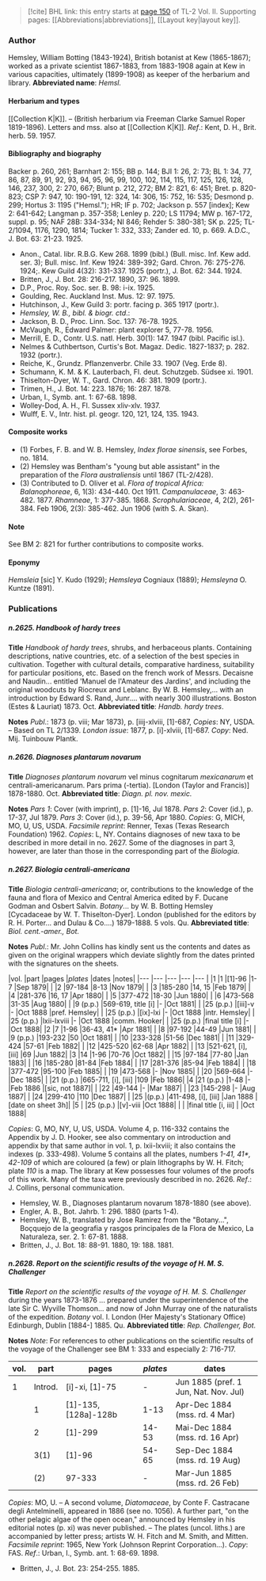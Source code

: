 > [!cite] BHL link: this entry starts at [page 150](https://www.biodiversitylibrary.org/page/33068392) of TL-2 Vol. II.
> Supporting pages: [[Abbreviations|abbreviations]], [[Layout key|layout key]].

### Author

Hemsley, William Botting (1843-1924), British botanist at Kew (1865-1867); worked as a private scientist 1867-1883, from 1883-1908 again at Kew in various capacities, ultimately (1899-1908) as keeper of the herbarium and library. 
**Abbreviated name**: *Hemsl.*

#### Herbarium and types

[[Collection K|K]]. – (British herbarium via Freeman Clarke Samuel Roper 1819-1896). Letters and mss. also at [[Collection K|K]].
*Ref*.: Kent, D. H., Brit. herb. 59. 1957.

#### Bibliography and biography

Backer p. 260, 261; Barnhart 2: 155; BB p. 144; BJI 1: 26, 2: 73; BL 1: 34, 77, 86, 87, 89, 91, 92, 93, 94, 95, 96, 99, 100, 102, 114, 115, 117, 125, 126, 128, 146, 237, 300, 2: 270, 667; Blunt p. 212, 272; BM 2: 821, 6: 451; Bret. p. 820-823; CSP 7: 947, 10: 190-191, 12: 324, 14: 306, 15: 752, 16: 535; Desmond p. 299; Hortus 3: 1195 ("Hemsl."); HR; IF p. 702; Jackson p. 557 \[index\]; Kew 2: 641-642; Langman p. 357-358; Lenley p. 220; LS 11794; MW p. 167-172, suppl. p. 95; NAF 28B: 334-334; NI 846; Rehder 5: 380-381; SK p. 225; TL-2/1094, 1176, 1290, 1814; Tucker 1: 332, 333; Zander ed. 10, p. 669. A.D.C., J. Bot. 63: 21-23. 1925.
- Anon., Catal. libr. R.B.G. Kew 268. 1899 (bibl.) (Bull. misc. Inf. Kew add. ser. 3); Bull. misc. Inf. Kew 1924: 389-392; Gard. Chron. 76: 275-276. 1924;. Kew Guild 4(32): 331-337. 1925 (portr.), J. Bot. 62: 344. 1924.
- Britten, J., J. Bot. 28: 216-217. 1890, 37: 96. 1899.
- D.P., Proc. Roy. Soc. ser. B. 98: i-ix. 1925.
- Goulding, Rec. Auckland Inst. Mus. 12: 97. 1975.
- Hutchinson, J., Kew Guild 3: portr. facing p. 365 1917 (portr.).
- *Hemsley, W. B., bibl. & biogr. ctd*.:
- Jackson, B. D., Proc. Linn. Soc. 137: 76-78. 1925.
- McVaugh, R., Edward Palmer: plant explorer 5, 77-78. 1956.
- Merrill, E. D., Contr. U.S. natl. Herb. 30(1): 147. 1947 (bibl. Pacific isl.).
- Nelmes & Cuthbertson, Curtis's Bot. Magaz. Dedic. 1827-1837; p. 282. 1932 (portr.).
- Reiche, K., Grundz. Pflanzenverbr. Chile 33. 1907 (Veg. Erde 8).
- Schumann, K. M. & K. Lauterbach, Fl. deut. Schutzgeb. Südsee xi. 1901.
- Thiselton-Dyer, W. T., Gard. Chron. 46: 381. 1909 (portr.).
- Trimen, H., J. Bot. 14: 223. 1876; 16: 287. 1878.
- Urban, I., Symb. ant. 1: 67-68. 1898.
- Wolley-Dod, A. H., Fl. Sussex xliv-xlv. 1937.
- Wulff, E. V., Intr. hist. pl. geogr. 120, 121, 124, 135. 1943.

#### Composite works

- (1) Forbes, F. B. and W. B. Hemsley, *Index florae sinensis*, see Forbes, no. 1814.
- (2) Hemsley was Bentham's "young but able assistant" in the preparation of the *Flora australiensis* until 1867 (TL-2/428).
- (3) Contributed to D. Oliver et al. *Flora of tropical Africa:
Balanophoreae*, 6, 1(3): 434-440. Oct 1911.
*Campanulaceae*, 3: 463-482. 1877.
*Rhamneae*, 1: 377-385. 1868.
*Scrophulariaceae*, 4, 2(2), 261-384. Feb 1906, 2(3): 385-462. Jun 1906 (with S. A. Skan).

#### Note

See BM 2: 821 for further contributions to composite works.

#### Eponymy

*Hemsleia* \[sic\] Y. Kudo (1929); *Hemsleya* Cogniaux (1889); *Hemsleyna* O. Kuntze (1891).

### Publications

##### n.2625. Handbook of hardy trees

**Title**
*Handbook of hardy trees*, shrubs, and herbaceous plants. Containing descriptions, native countries, etc. of a selection of the best species in cultivation. Together with cultural details, comparative hardiness, suitability for particular positions, etc. Based on the french work of Messrs. Decaisne and Naudin... entitled 'Manuel de l'Amateur des Jardins', and including the original woodcuts by Riocreux and Leblanc. By W. B. Hemsley,... with an introduction by Edward S. Rand, Junr.... with nearly 300 illustrations. Boston (Estes & Lauriat) 1873. Oct.
**Abbreviated title**: *Handb. hardy trees*.

**Notes**
*Publ*.: 1873 (p. viii; Mar 1873), p. \[iiij-xlviii, \[1\]-687, *Copies*: NY, USDA. – Based on TL 2/1339.
*London issue*: 1877, p. \[i\]-xlviii, \[1\]-687. *Copy*: Ned. Mij. Tuinbouw Plantk.

##### n.2626. Diagnoses plantarum novarum

**Title**
*Diagnoses plantarum novarum* vel minus cognitarum *mexicanarum* et centrali-americanarum. Pars prima (-tertia). \[London (Taylor and Francis)\] 1878-1880. Oct.
**Abbreviated title**: *Diagn. pl. nov. mexic.*

**Notes**
*Pars 1*: Cover (with imprint), p. \[1\]-16, Jul 1878.
*Pars 2*: Cover (id.), p. 17-37, Jul 1879.
*Pars 3*: Cover (id.), p. 39-56, Apr 1880.
*Copies*: G, MICH, MO, U, US, USDA.
*Facsimile reprint*: Renner, Texas (Texas Research Foundation) 1962. *Copies*: L, NY. Contains diagnoses of new taxa to be described in more detail in no. 2627. Some of the diagnoses in part 3, however, are later than those in the corresponding part of the *Biologia*.

##### n.2627. Biologia centrali-americana

**Title**
*Biologia centrali-americana*; or, contributions to the knowledge of the fauna and flora of Mexico and Central America edited by F. Ducane Godman and Osbert Salvin. *Botany*... by W. B. Botting Hemsley \[Cycadaceae by W. T. Thiselton-Dyer\]. London (published for the editors by R. H. Porter... and Dulau & Co....) 1879-1888. 5 vols. Qu.
**Abbreviated title**: *Biol. cent.-amer., Bot.*

**Notes**
*Publ*.: Mr. John Collins has kindly sent us the contents and dates as given on the original wrappers which deviate slightly from the dates printed with the signatures on the sheets.

|vol.	|part	|pages	|*plates*	|dates	|notes|
|---	|---	|---	|---	|---	|
|1	|1	|\[1\]-96	|1-7	|Sep 1879|
|	|2	|97-184	|8-13	|Nov 1879|
|	|3	|185-280	|14, 15	|Feb 1879|
|	|4	|281-376	|16, 17	|Apr 1880|
|	|5	|377-472	|18-30	|Jun 1880|
|	|6	|473-568	|31-35	|Aug 1880|
|	|9 (p.p.)	|569-619, title \[i\]	|-	|Oct 1881|
|	|25 (p.p.)	|\[iii\]-v	|-	|Oct 1888	|pref. Hemsley|
|	|25 (p.p.)	|\[ix\]-lxi	|-	|Oct 1888	|intr. Hemsley|
|	|25 (p.p.)	|lxii-lxviii	|-	|Oct 1888	|comm. Hooker|
|	|25 (p.p.)	|final title \[i\]	|-	|Oct 1888|
|2	|7	|1-96	|36-43, 41\*	|Apr 1881|
|	|8	|97-192	|44-49	|Jun 1881|
|	|9 (p.p.)	|193-232	|50	|Oct 1881|
|	|10	|233-328	|51-56	|Dec 1881|
|	|11	|329-424	|57-61	|Feb 1882|
|	|12	|425-520	|62-68	|Apr 1882|
|	|13	|521-621, \[i\], \[iii\]	|69	|Jun 1882|
|3	|14	|1-96	|70-76	|Oct 1882|
|	|15	|97-184	|77-80	|Jan 1883|
|	|16	|185-280	|81-84	|Feb 1884|
|	|17	|281-376	|85-94	|Feb 1884|
|	|18	|377-472	|95-100	|Feb 1885|
|	|19	|473-568	|-	|Nov 1885|
|	|20	|569-664	|-	|Dec 1885|
|	|21 (p.p.)	|665-711, \[i\], \[iii\]	|109	|Feb 1886|
|4	|21 (p.p.)	|1-48	|-	|Feb 1886	|\[sic, not 1887\]|
|	|22	|49-144	|-	|Mar 1887|
|	|23	|145-298	|-	|Aug 1887|
|	|24	|299-410	|110	|Dec 1887|
|	|25	|(p.p.)	|411-498, \[i\], \[iii\]	|Jan 1888	|\[date on sheet 3h\]|
|5	|	|25 (p.p.)	|\[v\]-viii	|Oct 1888|
|	|	|final title \[i, iii\]	|	|Oct 1888|

*Copies*: G, MO, NY, U, US, USDA.
Volume 4, p. 116-332 contains the Appendix by J. D. Hooker, see also commentary on introduction and appendix by that same author in vol. 1, p. lxii-lxviii; it also contains the indexes (p. 333-498).
Volume 5 contains all the plates, numbers *1-41, 41\*, 42-109* of which are coloured (a few) or plain lithographs by W. H. Fitch; plate *110* is a map.
The library at Kew possesses four volumes of the proofs of this work. Many of the taxa were previously described in no. 2626.
*Ref*.: J. Collins, personal communication.
- Hemsley, W. B., Diagnoses plantarum novarum 1878-1880 (see above).
- Engler, A. B., Bot. Jahrb. 1: 296. 1880 (parts 1-4).
- Hemsley, W. B., translated by Jose Ramirez from the "Botany...", Boçquejo de la geografia y rasgos principales de la Flora de Mexico, La Naturaleza, ser. 2. 1: 67-81. 1888.
- Britten, J., J. Bot. 18: 88-91. 1880, 19: 188. 1881.

##### n.2628. Report on the scientific results of the voyage of H. M. S. Challenger

**Title**
*Report on the scientific results of the voyage of H. M. S. Challenger* during the years 1873-1876 ... prepared under the superintendence of the late Sir C. Wyville Thomson... and now of John Murray one of the naturalists of the expedition. *Botany* vol. I. London (Her Majesty's Stationary Office) Edinburgh, Dublin \[1884-\] 1885. Qu.
**Abbreviated title**: *Rep. Challenger, Bot.*

**Notes**
*Note*: For references to other publications on the scientific results of the voyage of the Challenger see BM 1: 333 and especially 2: 716-717.

|vol.	|part	|pages	|*plates*	|dates|
|---	|---	|---	|---	|---	|
|1	|Introd.	|\[i\]-xi, \[1\]-75	|-	|Jun 1885 (pref. 1 Jun, Nat. Nov. Jul)|
|	|1	|\[1\]-135, \[128a\]-128b	|1-13	|Apr-Dec 1884 (mss. rd. 4 Mar)|
|	|2	|\[1\]-299	|14-53	|Mai-Dec 1884 (mss. rd. 16 Apr)|
|	|3(1)	|\[1\]-96	|54-65	|Sep-Dec 1884 (mss. rd. 19 Aug)|
|	|(2)	|97-333	|-	|Mar-Jun 1885 (mss. rd. 26 Feb)|

*Copies*: MO, U. – A second volume, *Diatomaceae*, by Conte F. Castracane degli Antelminelli, appeared in 1886 (see no. 1056). A further part, "on the other pelagic algae of the open ocean," announced by Hemsley in his editorial notes (p. xi) was never published. – The plates (uncol. liths.) are accompanied by letter press; artists W. H. Fitch and M. Smith, and Mitten.
*Facsimile reprint*: 1965, New York (Johnson Reprint Corporation...). *Copy*: FAS.
*Ref*.: Urban, I., Symb. ant. 1: 68-69. 1898.
- Britten, J., J. Bot. 23: 254-255. 1885.

